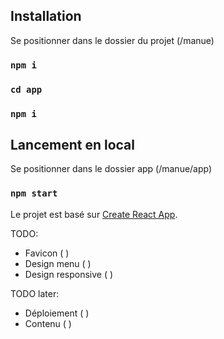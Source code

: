## Installation

Se positionner dans le dossier du projet (/manue)

### `npm i`
### `cd app`
### `npm i`

## Lancement en local

Se positionner dans le dossier app (/manue/app)

### `npm start`

Le projet est basé sur [Create React App](https://github.com/facebookincubator/create-react-app).

TODO:
- Favicon                   ( )
- Design menu               ( )
- Design responsive         ( )

TODO later:
- Déploiement               ( )
- Contenu                   ( )